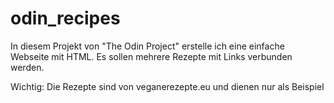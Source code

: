 # odin_recipes
In diesem Projekt von "The Odin Project" erstelle ich eine einfache Webseite mit HTML.
Es sollen mehrere Rezepte mit Links verbunden werden.

Wichtig: Die Rezepte sind von veganerezepte.eu und dienen nur als Beispiel
